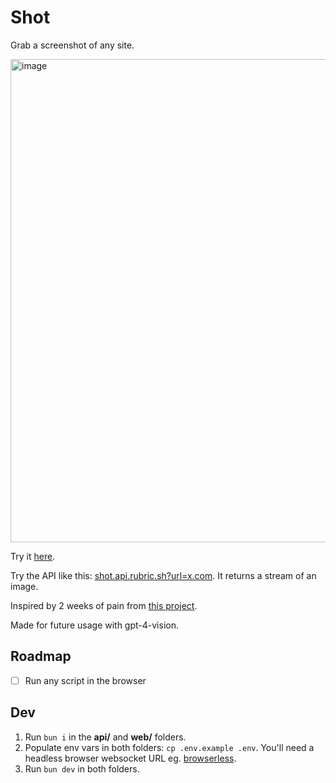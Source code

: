 # Shot

Grab a screenshot of any site.

<img width="773" alt="image" src="https://github.com/RubricLab/shot/assets/36117635/8815ee0b-e1a3-4d6e-be38-475a77edca2e">

Try it [here](https://shot.rubric.sh).

Try the API like this: [shot.api.rubric.sh?url=x.com](https://shot.api.rubric.sh?url=x.com). It returns a stream of an image.

Inspired by 2 weeks of pain from [this project](https://copyai.rubric.sh/).

Made for future usage with gpt-4-vision.

## Roadmap

- [ ] Run any script in the browser

## Dev

1. Run `bun i` in the **api/** and **web/** folders.
2. Populate env vars in both folders: `cp .env.example .env`. You'll need a headless browser websocket URL eg. [browserless](https://www.browserless.io).
3. Run `bun dev` in both folders.
